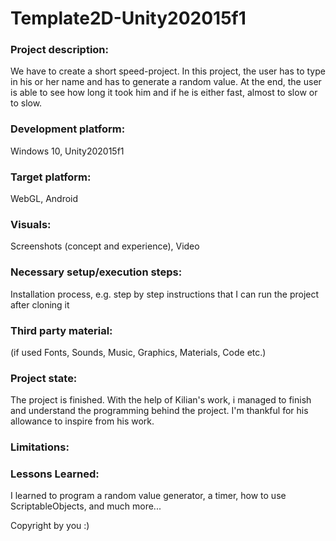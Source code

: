 # Template2D-Unity202015f1

### Project description: 
We have to create a short speed-project. In this project, the user has to type in his or her name and has to generate a random value.
At the end, the user is able to see how long it took him and if he is either fast, almost to slow or to slow. 

### Development platform: 

  Windows 10,
  Unity202015f1

### Target platform: 

  WebGL,
  Android

### Visuals: 
Screenshots (concept and experience), Video

### Necessary setup/execution steps: 
Installation process, e.g. step by step instructions that I can run the project after cloning it

### Third party material: 
(if used Fonts, Sounds, Music, Graphics, Materials, Code etc.)

### Project state: 

The project is finished. With the help of Kilian's work, i managed to finish and understand the programming behind the project. I'm thankful for his allowance to inspire from his work.

### Limitations: 

### Lessons Learned: 

I learned to program a random value generator, a timer, how to use ScriptableObjects, and much more...

Copyright by you :)
